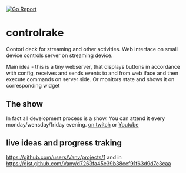 
[![Go Report](https://goreportcard.com/badge/github.com/vany/controlrake?logo=go&logoColor=white&style=flat-square]][goreport-url)](https://goreportcard.com/report/github.com/vany/controlrake)


# controlrake
Contorl deck for streaming and other activities. Web interface on small device controls server on streaming device.


Main idea - this is a tiny webserver, that displays buttons in accordance with config,
receives and sends events to and from web iface and then execute commands on server side.
Or monitors state and shows it on corresponding widget


## The show
In fact all development process is a show. 
You can attend it every monday/wensday/friday evening.
[on twitch](https://www.twitch.tv/vanyserezhkin) or [Youtube](https://www.youtube.com/@vanyserezhkin)


## live ideas and progress traking
https://github.com/users/Vany/projects/1
and in
https://gist.github.com/Vany/d7263fa45e39b38cef91f63d9d7e3caa

